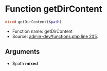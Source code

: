 Function getDirContent
===========================





```php
mixed getDirContent($path)
```

* Function name: getDirContent
* Source: [admin-dev/functions.php line 205](https://github.com/PrestaShop/PrestaShop/blob/1.6.0.9/admin-dev/functions.php#L205).

Arguments
---------

* $path **mixed**

